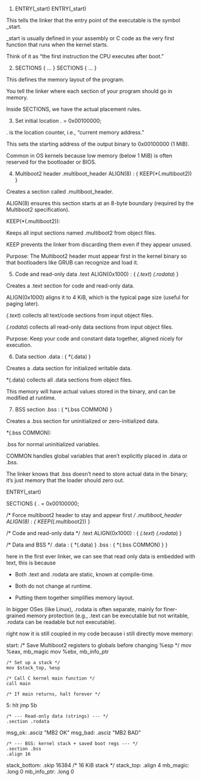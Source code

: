 1. ENTRY(_start)
ENTRY(_start)


This tells the linker that the entry point of the executable is the symbol _start.

_start is usually defined in your assembly or C code as the very first function that runs when the kernel starts.

Think of it as “the first instruction the CPU executes after boot.”

2. SECTIONS { ... }
SECTIONS
{
  ...
}


This defines the memory layout of the program.

You tell the linker where each section of your program should go in memory.

Inside SECTIONS, we have the actual placement rules.

3. Set initial location
. = 0x00100000;


. is the location counter, i.e., “current memory address.”

This sets the starting address of the output binary to 0x00100000 (1 MiB).

Common in OS kernels because low memory (below 1 MiB) is often reserved for the bootloader or BIOS.

4. Multiboot2 header
.multiboot_header ALIGN(8) : {
  KEEP(*(.multiboot2))
}


Creates a section called .multiboot_header.

ALIGN(8) ensures this section starts at an 8-byte boundary (required by the Multiboot2 specification).

KEEP(*(.multiboot2)):

Keeps all input sections named .multiboot2 from object files.

KEEP prevents the linker from discarding them even if they appear unused.

Purpose: The Multiboot2 header must appear first in the kernel binary so that bootloaders like GRUB can recognize and load it.

5. Code and read-only data
.text ALIGN(0x1000) : {
  *(.text*)
  *(.rodata*)
}


Creates a .text section for code and read-only data.

ALIGN(0x1000) aligns it to 4 KiB, which is the typical page size (useful for paging later).

*(.text*) collects all text/code sections from input object files.

*(.rodata*) collects all read-only data sections from input object files.

Purpose: Keep your code and constant data together, aligned nicely for execution.

6. Data section
.data : { *(.data) }


Creates a .data section for initialized writable data.

*(.data) collects all .data sections from object files.

This memory will have actual values stored in the binary, and can be modified at runtime.

7. BSS section
.bss  : { *(.bss COMMON) }


Creates a .bss section for uninitialized or zero-initialized data.

*(.bss COMMON):

.bss for normal uninitialized variables.

COMMON handles global variables that aren’t explicitly placed in .data or .bss.

The linker knows that .bss doesn’t need to store actual data in the binary; it’s just memory that the loader should zero out.


ENTRY(_start)

SECTIONS
{
  . = 0x00100000;

  /* Force multiboot2 header to stay and appear first */
  .multiboot_header ALIGN(8) : {
    KEEP(*(.multiboot2))
  }

  /* Code and read-only data */
  .text ALIGN(0x1000) : {
    *(.text*)
    *(.rodata*)
  }

  /* Data and BSS */
  .data : { *(.data) }
  .bss  : { *(.bss COMMON) }
}


here in the first ever linker, we can see that read only data is embedded with text, this is because 


- Both .text and .rodata are static, known at compile-time.

- Both do not change at runtime.

- Putting them together simplifies memory layout.

In bigger OSes (like Linux), .rodata is often separate, mainly for finer-grained memory protection (e.g., .text can be executable but not writable, .rodata can be readable but not executable).


right now it is still coupled in my code because i still directly move memory:

start:
    /* Save Multiboot2 registers to globals before changing %esp */
    mov %eax, mb_magic
    mov %ebx, mb_info_ptr

    /* Set up a stack */
    mov $stack_top, %esp

    /* Call C kernel main function */
    call main

    /* If main returns, halt forever */
5:
    hlt
    jmp 5b

    /* --- Read-only data (strings) --- */
    .section .rodata
msg_ok:
    .asciz "MB2 OK"
msg_bad:
    .asciz "MB2 BAD"

    /* --- BSS: kernel stack + saved boot regs --- */
    .section .bss
    .align 16
stack_bottom:
    .skip 16384                      /* 16 KiB stack */
stack_top:
    .align 4
mb_magic:
    .long 0
mb_info_ptr:
    .long 0